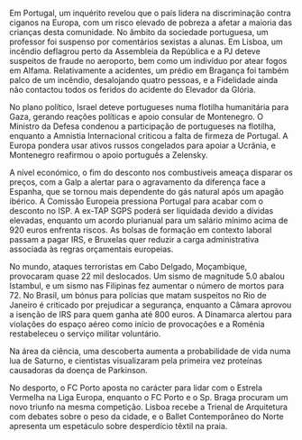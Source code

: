 Em Portugal, um inquérito revelou que o país lidera na discriminação contra ciganos na Europa, com um risco elevado de pobreza a afetar a maioria das crianças desta comunidade. No âmbito da sociedade portuguesa, um professor foi suspenso por comentários sexistas a alunas. Em Lisboa, um incêndio deflagrou perto da Assembleia da República e a PJ deteve suspeitos de fraude no aeroporto, bem como um indivíduo por atear fogos em Alfama. Relativamente a acidentes, um prédio em Bragança foi também palco de um incêndio, desalojando quatro pessoas, e a Fidelidade ainda não contactou todos os feridos do acidente do Elevador da Glória.

No plano político, Israel deteve portugueses numa flotilha humanitária para Gaza, gerando reações políticas e apoio consular de Montenegro. O Ministro da Defesa condenou a participação de portugueses na flotilha, enquanto a Amnistia Internacional criticou a falta de firmeza de Portugal. A Europa pondera usar ativos russos congelados para apoiar a Ucrânia, e Montenegro reafirmou o apoio português a Zelensky.

A nível económico, o fim do desconto nos combustíveis ameaça disparar os preços, com a Galp a alertar para o agravamento da diferença face a Espanha, que se tornou mais dependente do gás natural após um apagão ibérico. A Comissão Europeia pressiona Portugal para acabar com o desconto no ISP. A ex-TAP SGPS poderá ser liquidada devido a dívidas elevadas, enquanto um acordo plurianual para um salário mínimo acima de 920 euros enfrenta riscos. As bolsas de formação em contexto laboral passam a pagar IRS, e Bruxelas quer reduzir a carga administrativa associada às regras orçamentais europeias.

No mundo, ataques terroristas em Cabo Delgado, Moçambique, provocaram quase 22 mil deslocados. Um sismo de magnitude 5.0 abalou Istambul, e um sismo nas Filipinas fez aumentar o número de mortos para 72. No Brasil, um bónus para polícias que matam suspeitos no Rio de Janeiro é criticado por prejudicar a segurança, enquanto a Câmara aprovou a isenção de IRS para quem ganha até 800 euros. A Dinamarca alertou para violações do espaço aéreo como início de provocações e a Roménia restabeleceu o serviço militar voluntário.

Na área da ciência, uma descoberta aumenta a probabilidade de vida numa lua de Saturno, e cientistas visualizaram pela primeira vez proteínas causadoras da doença de Parkinson.

No desporto, o FC Porto aposta no carácter para lidar com o Estrela Vermelha na Liga Europa, enquanto o FC Porto e o Sp. Braga procuram um novo triunfo na mesma competição. Lisboa recebe a Trienal de Arquitetura com debates sobre o peso da cidade, e o Ballet Contemporâneo do Norte apresenta um espetáculo sobre desperdício têxtil na praia.